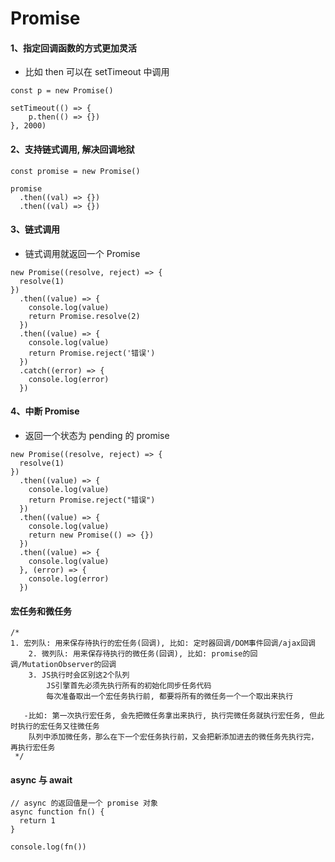 # Promise

#### 1、指定回调函数的方式更加灵活

- 比如 then 可以在 setTimeout 中调用

```
const p = new Promise()

setTimeout(() => {
    p.then(() => {})
}, 2000)
```

#### 2、支持链式调用, 解决回调地狱

```
const promise = new Promise()

promise
  .then((val) => {})
  .then((val) => {})
```

#### 3、链式调用

- 链式调用就返回一个 Promise

```
new Promise((resolve, reject) => {
  resolve(1)
})
  .then((value) => {
    console.log(value)
    return Promise.resolve(2)
  })
  .then((value) => {
    console.log(value)
    return Promise.reject('错误')
  })
  .catch((error) => {
    console.log(error)
  })
```

#### 4、中断 Promise

- 返回一个状态为 pending 的 promise

```
new Promise((resolve, reject) => {
  resolve(1)
})
  .then((value) => {
    console.log(value)
    return Promise.reject("错误")
  })
  .then((value) => {
    console.log(value)
    return new Promise(() => {})
  })
  .then((value) => {
    console.log(value)
  }, (error) => {
    console.log(error)
  })
```

#### 宏任务和微任务
```
/*
1. 宏列队: 用来保存待执行的宏任务(回调), 比如: 定时器回调/DOM事件回调/ajax回调
	2. 微列队: 用来保存待执行的微任务(回调), 比如: promise的回调/MutationObserver的回调
	3. JS执行时会区别这2个队列
		JS引擎首先必须先执行所有的初始化同步任务代码
		每次准备取出一个宏任务执行前, 都要将所有的微任务一个一个取出来执行

   -比如: 第一次执行宏任务, 会先把微任务拿出来执行, 执行完微任务就执行宏任务, 但此时执行的宏任务又往微任务
    队列中添加微任务，那么在下一个宏任务执行前，又会把新添加进去的微任务先执行完，再执行宏任务
 */
```

#### async 与 await
```
// async 的返回值是一个 promise 对象
async function fn() {
  return 1
}

console.log(fn())
```